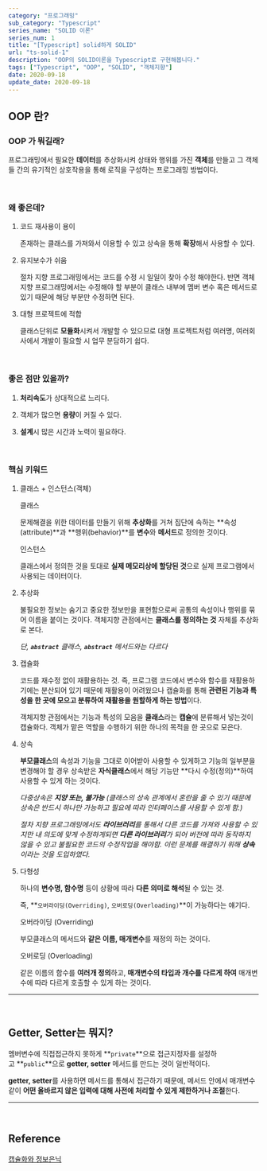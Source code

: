 ```yaml
---
category: "프로그래밍"
sub_category: "Typescript"
series_name: "SOLID 이론"
series_num: 1
title: "[Typescript] solid하게 SOLID"
url: "ts-solid-1"
description: "OOP의 SOLID이론을 Typescript로 구현해봅니다."
tags: ["Typescript", "OOP", "SOLID", "객체지향"]
date: 2020-09-18
update_date: 2020-09-18
---
```


## OOP 란?

### OOP 가 뭐길래?

프로그래밍에서 필요한 **데이터**를 <span class="em red">추상화</span>시켜 상태와 행위를 가진 **객체**를 만들고 그 객체들 간의 <span class="em red">유기적인 상호작용</span>을 통해 로직을 구성하는 프로그래밍 방법이다.

<br>

### 왜 좋은데?

1. 코드 재사용이 용이

   존재하는 클래스를 가져와서 이용할 수 있고 <span class="em red">상속</span>을 통해 **확장**해서 사용할 수 있다.

2. 유지보수가 쉬움

   절차 지향 프로그래밍에서는 코드를 수정 시 일일이 찾아 수정 해야한다. 반면 객체 지향 프로그래밍에서는 수정해야 할 부분이 클래스 내부에 멤버 변수 혹은 메서드로 있기 때문에 해당 부분만 수정하면 된다.

3. 대형 프로젝트에 적합

   클래스단위로 **모듈화**시켜서 개발할 수 있으므로 대형 프로젝트처럼 여러명, 여러회사에서 개발이 필요할 시 업무 분담하기 쉽다.

<br>

### 좋은 점만 있을까?

1. **처리속도**가 상대적으로 느리다.


2. 객체가 많으면 **용량**이 커질 수 있다.


3. **설계**시 많은 시간과 노력이 필요하다.

<br>

### 핵심 키워드

1. 클래스 + 인스턴스(객체)

    <span class="em red">클래스</span>

    문제해결을 위한 데이터를 만들기 위해 **추상화**를 거쳐 집단에 속하는 **속성(attribute)**과 **행위(behavior)**를 **변수**와 **메서드**로 정의한 것이다.

    <span class="em red">인스턴스</span>

    클래스에서 정의한 것을 토대로 **실제 메모리상에 할당된 것**으로 실제 프로그램에서 사용되는 데이터이다.

2. 추상화

    불필요한 정보는 숨기고 중요한 정보만을 표현함으로써 공통의 속성이나 행위를 묶어 이름을 붙이는 것이다. 객체지향 관점에서는 **클래스를 정의하는 것** 자체를 추상화로 본다.

    <span class="callout">*단, **`abstract`** 클래스, **`abstract`** 메서드와는 다르다*</span>

3. 캡슐화

    코드를 재수정 없이 재활용하는 것. 즉, 프로그램 코드에서 변수와 함수를 재활용하기에는 분산되어 있기 때문에 재활용이 어려웠으나 캡슐화를 통해 **관련된 기능과 특성을 한 곳에 모으고 분류하여 재활용을 원할하게 하는 방법**이다.

    객체지향 관점에서는 기능과 특성의 모음을 **클래스**라는 **캡슐**에 분류해서 넣는것이 캡슐화다. 객체가 맡은 역할을 수행하기 위한 하나의 목적을 한 곳으로 모은다.

4. 상속

    **부모클래스**의 속성과 기능을 그대로 이어받아 사용할 수 있게하고 기능의 일부분을 변경해야 할 경우 상속받은 **자식클래스**에서 해당 기능만 **다시 수정(정의)**하여 사용할 수 있게 하는 것이다.

    *다중상속은 **지양 또는, 불가능** (클래스의 상속 관계에서 혼란을 줄 수 있기 때문에 상속은 반드시 하나만 가능하고 필요에 따라 인터페이스를 사용할 수 있게 함.)*

    <span class="callout">*절차 지향 프로그래밍에서도 **라이브러리**를 통해서 다른 코드를 가져와 사용할 수 있지만 내 의도에 맞게 수정하게되면 **다른 라이브러리**가 되어 버전에 따라 동작하지 않을 수 있고 불필요한 코드의 수정작업을 해야함. 이런 문제를 해결하기 위해 **상속**이라는 것을 도입하였다.*</span>

5. 다형성

    하나의 **변수명, 함수명** 등이 상황에 따라 **다른 의미로 해석**될 수 있는 것. 
    
    즉, **`오버라이딩(Overriding)`, `오버로딩(Overloading)`**이 가능하다는 얘기다.

    <span class="em red">오버라이딩 (Overriding)</span>

    부모클래스의 메서드와 **같은 이름, 매개변수**를 재정의 하는 것이다.

    <span class="em red">오버로딩 (Overloading)</span>

    같은 이름의 함수를 **여러개 정의**하고, **매개변수의 타입과 개수를 다르게 하여** 매개변수에 따라 다르게 호출할 수 있게 하는 것이다.

***

<br>

## Getter, Setter는 뭐지?
  
  멤버변수에 직접접근하지 못하게 **`private`**으로 접근지정자를 설정하고 **`public`**으로 **getter, setter** 메서드를 만드는 것이 일반적이다.
  
  **getter, setter**를 사용하면 메서드를 통해서 접근하기 때문에, 메서드 안에서 매개변수같이 **어떤 올바르지 않은 입력에 대해 사전에 처리할 수 있게 제한하거나 조절**한다.

***

<br>

## Reference

<span class="reference">

[캡슐화와 정보은닉](https://frontierdev.tistory.com/93)

</span>

